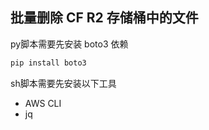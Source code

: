 ## 批量删除 CF R2 存储桶中的文件

py脚本需要先安装 boto3 依赖
```bash
pip install boto3
```

sh脚本需要先安装以下工具
- AWS CLI
- jq
